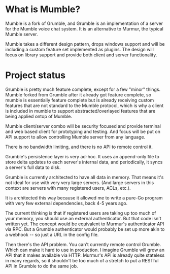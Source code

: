 What is Mumble?
================

Mumble is a fork of Grumble, and Grumble is an implementation of a server for the Mumble voice chat system. It is an alternative to Murmur, the typical Mumble server.

Mumble takes a different design pattern, drops windows support and will be including a custom feature set implemented as plugins. The design will focus on library support and provide both client and server functionality.

Project status
==============

Grumble is pretty much feature complete, except for a few "minor" things. Mumble forked from Grumble after it already got feature complete, so mumble is essentially feature complete but is already receiving custom features that are not standard to the Mumble protocol, which is why a client is included in mumble to support abstracted/overlayed features that are being applied ontop of Mumble. 

Mumble client/server combo will be security focused and provide terminal and web based client for prototyping and testing. And focus will be put on API support to allow controlling Mumble server from any language. 

There is no bandwidth limiting, and there is no API to remote control it.

Grumble's persistence layer is very ad-hoc. It uses an append-only file to store delta updates to each server's internal data, and periodically, it syncs a server's full data to disk.

Grumble is currently architected to have all data in memory. That means it's not ideal for use with very very large servers. (And large servers in this context are servers with many registered users, ACLs, etc.).

It is architected this way because it allowed me to write a pure-Go program with very few external dependencies, back 4-5 years ago.

The current thinking is that if registered users are taking up too much of your memory, you should use an external authenticator. But that code isn't written yet. The concept would be equivalent to Murmur's authenticator API via RPC. But a Grumble authenticator would probably be set up more akin to a webhook -- so just a URL in the config file.

Then there's the API problem. You can't currently remote control Grumble. Which can make it hard to use in production. I imagine Grumble will grow an API that it makes available via HTTP. Murmur's API is already quite stateless in many regards, so it shouldn't be too much of a stretch to put a RESTful API in Grumble to do the same job.
